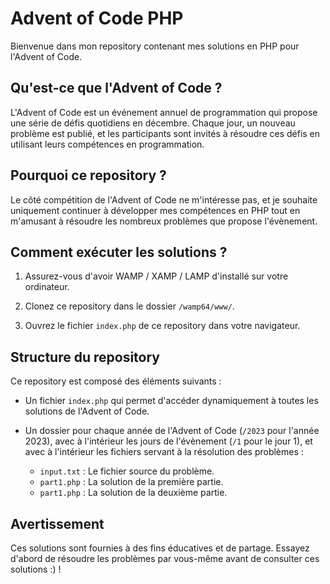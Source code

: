# Advent of Code PHP

Bienvenue dans mon repository contenant mes solutions en PHP pour l'Advent of Code. 

## Qu'est-ce que l'Advent of Code ?

L'Advent of Code est un événement annuel de programmation qui propose une série de défis quotidiens en décembre. Chaque jour, un nouveau problème est publié, et les participants sont invités à résoudre ces défis en utilisant leurs compétences en programmation.

## Pourquoi ce repository ?

Le côté compétition de l'Advent of Code ne m'intéresse pas, et je souhaite uniquement continuer à développer mes compétences en PHP tout en m'amusant à résoudre les nombreux problèmes que propose l'évènement.

## Comment exécuter les solutions ?

1. Assurez-vous d'avoir WAMP / XAMP / LAMP d'installé sur votre ordinateur.

2. Clonez ce repository dans le dossier `/wamp64/www/`.

3. Ouvrez le fichier `index.php` de ce repository dans votre navigateur.

## Structure du repository

Ce repository est composé des éléments suivants :

- Un fichier `index.php` qui permet d'accéder dynamiquement à toutes les solutions de l'Advent of Code.

- Un dossier pour chaque année de l'Advent of Code (`/2023` pour l'année 2023), avec à l'intérieur les jours de l'évènement (`/1` pour le jour 1), et avec à l'intérieur les fichiers servant à la résolution des problèmes : 

   - `input.txt` : Le fichier source du problème.
   - `part1.php` : La solution de la première partie.
   - `part1.php` : La solution de la deuxième partie.

## Avertissement

Ces solutions sont fournies à des fins éducatives et de partage. Essayez d'abord de résoudre les problèmes par vous-même avant de consulter ces solutions :) !